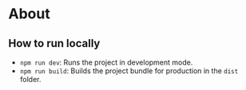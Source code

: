 # About

## How to run locally

- `npm run dev`: Runs the project in development mode.
- `npm run build`: Builds the project bundle for production in the `dist` folder.
